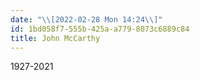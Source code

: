 ```yaml
---
date: "\\[2022-02-28 Mon 14:24\\]"
id: 1bd058f7-555b-425a-a779-8073c6889c84
title: John McCarthy
---
```


1927-2021
